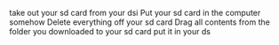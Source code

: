 take out your sd card from your dsi
Put your sd card in the computer somehow
Delete everything off your sd card
Drag all contents from the folder you downloaded to your sd card
put it in your ds
